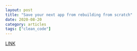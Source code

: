 ```yaml
---
layout: post
title: "Save your next app from rebuilding from scratch"
date: 2020-08-20
category: articles
tags: ["clean_code"]
---
```

[LINK](https://nalexn.github.io/save-your-next-app/)